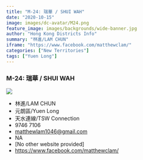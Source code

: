 ```yaml
---
title: "M-24: 瑞華 / SHUI WAH"
date: "2020-10-15"
image: images/dc-avatar/M24.png
feature_image: images/backgrounds/wide-banner.jpg
author: "Hong Kong Districts Info"
summary: "林進/LAM CHUN"
iframe: "https://www.facebook.com/matthewclam/"
categories: ["New Territories"]
tags: ["Yuen Long"]
---
```


### M-24: 瑞華 / SHUI WAH  
![](/images/dc-avatar/M24.png)  

 - 林進/LAM CHUN  
 - 元朗區/Yuen Long  
 - 天水連線/TSW Connection  
 - 9746 7106  
 - matthewlam1046@gmail.com  
 - NA  
 - [No other website provided]  
 - https://www.facebook.com/matthewclam/
